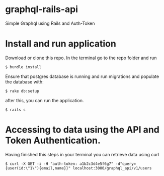 # graphql-rails-api
Simple Graphql using Rails and Auth-Token

# Install and run application

Download or clone this repo.
In the terminal go to the repo folder and run

```
$ bundle install
```

Ensure that postgres database is running and run migrations and populate the database with:

```
$ rake db:setup
```

after this, you can run the application.

```
$ rails s
```

# Accessing to data using the API and Token Authentication.

Having finished this steps in your terminal you can retrieve data using curl

```
$ curl -X GET -i -H "auth-token: a1b2c3d4e5f6g7" -d"query={user(id:\"1\"){email,name}}" localhost:3000/graphql_api/v1/users
```
